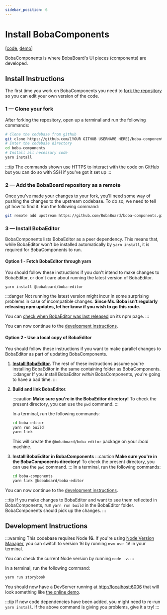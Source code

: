 ```yaml
---
sidebar_position: 6
---
```


# Install BobaComponents

\[[code](https://github.com/BobaBoard/boba-components), [demo](https://bobaboard-ui.netlify.app/)]

BobaComponents is where BobaBoard's UI pieces (components) are developed.

## Install Instructions

The first time you work on BobaComponents you need to [fork the repository](https://docs.github.com/en/get-started/quickstart/fork-a-repo#forking-a-repository) so you can edit your own version of the code.

### 1 — Clone your fork

After forking the repository, open up a terminal and run the following commands:

```bash   showLineNumbers
# Clone the codebase from github
git clone https://github.com/[YOUR GITHUB USERNAME HERE]/boba-components.git
# Enter the codebase directory
cd boba-components
# Install all necessary code
yarn install
```

:::tip
The commands shown use HTTPS to interact with the code on GitHub but you can do so with SSH if you've got it set up
:::

### 2 — Add the BobaBoard repository as a remote

Once you've made your changes to your fork, you'll need some way of pushing the changes to the upstream codebase. To do so, we need to tell git how to find it. Run the following command:

```bash
git remote add upstream https://github.com/BobaBoard/boba-components.git
```

### 3 — Install BobaEditor

BobaComponents lists BobaEditor as a peer dependency. This means that, while BobaEditor won't be installed automatically by `yarn install`, it is required for BobaComponents to run.

#### Option 1 - Fetch BobaEditor through yarn

You should follow these instructions if you don't intend to make changes to BobaEditor, or don't care about running the latest version of BobaEditor.

```bash   showLineNumbers
yarn install @bobaboard/boba-editor
```

:::danger
Not running the latest version might incur in some surprising problems in case of incompatible changes. **Since Ms. Boba isn't regularly releasing npm updates, let her know if you wish to go this route.**

You can [check when BobaEditor was last released](https://www.npmjs.com/package/@bobaboard/boba-editor) on its npm page.
:::

You can now continue to the [development instructions](#development-instructions).

#### Option 2 - Use a local copy of BobaEditor

You should follow these instructions if you want to make parallel changes to BobaEditor as part of updating BobaComponents.

1. **[Install BobaEditor](./boba-editor).** The rest of these instructions assume you're installing BobaEditor in the same containing folder as BobaComponents.
   :::danger
   If you install BobaEditor _within_ BobaComponents, you're going to have a bad time.
   :::
2. **Build and link BobaEditor.**

   :::caution
   **Make sure you're in the BobaEditor directory!** To check the present directory, you can use the `pwd` command.
   :::

   In a terminal, run the following commands:

   ```bash   showLineNumbers
   cd boba-editor
   yarn run build
   yarn link
   ```

   This will create the `@bobaboard/boba-editor` package on your _local_ machine.

3. **Install BobaEditor in BobaComponents**
   :::caution
   **Make sure you're in the BobaComponents directory!** To check the present directory, you can use the `pwd` command.
   :::
   In a terminal, run the following commands:

   ```bash   showLineNumbers
   cd boba-components
   yarn link @bobaboard/boba-editor
   ```

You can now continue to the [development instructions](#development-instructions).

:::tip
If you make changes to BobaEditor and want to see them reflected in BobaComponents, run `yarn run build` in the BobaEditor folder. BobaComponents should pick up the changes.
:::

## Development Instructions

:::warning
This codebase requires Node **16**. If you're using [Node Version Manager](https://github.com/nvm-sh/nvm), you can switch to version 16 by running `nvm use 16` in your terminal.

You can check the current Node version by running `node -v`.
:::

In a terminal, run the following command:

```bash   showLineNumbers
yarn run storybook
```

You should now have a DevServer running at [http://localhost:6006](http://localhost:6006) that will look something like [the online demo](https://boba-components.netlify.app/).

:::tip
If new code dependencies have been added, you might need to re-run `yarn install`. If the above command is giving you problems, give it a try!
:::

